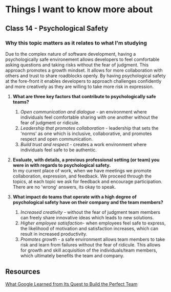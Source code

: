 # Things I want to know more about

## Class 14 - Psychological Safety

### Why this topic matters as it relates to what I'm studying

 Due to the complex nature of software development, having a psychologically safe environement allows developers to feel comfortable asking questions and taking risks without the fear of judgment.  This approach promotes a growth mindset.  It allows for more collaboration with others and trust to share roadblocks openly.  By having psychological safety at the fore-front it enables developers to approach challenges confidently and more creatively as they are willing to take more risk in expression.

1. **What are three key factors that contribute to psychologically safe teams?**
    1. _Open communication and dialogue_ - an environment where individuals feel comfortable sharing with one another without the fear of judgment or ridicule.
    2. _Leadership that promotes collaboration_ - leadership that sets the 'norms' as one which is inclusive, collaborative, and promotes respect and open communication.
    3. _Build trust and respect_ - creates a work environment where individuals feel safe to be authentic.

2. **Evaluate, with details, a previous professional setting (or team) you were in with regards to psychological safety.**  
In my current place of work, when we have meetings we promote collaboration, expression, and feedback.  We proceed through the topics, at each topic we ask for feedback and encourage participation.  There are no 'wrong' answers, its okay to speak.

3. **What impact do teams that operate with a high degree of psychological safety have on their company and the team members?**
    1. _Increased creativity_ - without the fear of judgment team members can freely share innovative ideas which leads to new solutions.
    2. _Higher employee satisfaction_- when employees feel safe to express, the likelihood of motivation and satisfaction increases, which can result in increased productivity.
    3. _Promotes growth_ - a safe environment allows team members to take risk and learn from failures without the fear of ridicule.  This allows for growth and skill acquisition of the individuals/team members, which ultimately benefits the team and company.

## Resources

[What Google Learned from Its Quest to Build the Perfect Team](https://www.nytimes.com/2016/02/28/magazine/what-google-learned-from-its-quest-to-build-the-perfect-team.html)
